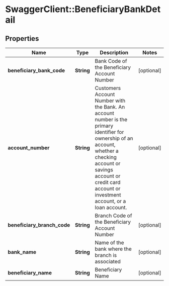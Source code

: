 # SwaggerClient::BeneficiaryBankDetail

## Properties
Name | Type | Description | Notes
------------ | ------------- | ------------- | -------------
**beneficiary_bank_code** | **String** | Bank Code of the Beneficiary Account Number | [optional] 
**account_number** | **String** | Customers Account Number with the Bank.   An account number is the primary identifier for ownership of an account, whether a checking account or savings account or credit card account or investment account, or a loan account. | [optional] 
**beneficiary_branch_code** | **String** | Branch Code of the Beneficiary Account Number | [optional] 
**bank_name** | **String** | Name of the bank where the branch is associated | [optional] 
**beneficiary_name** | **String** | Beneficiary Name | [optional] 

